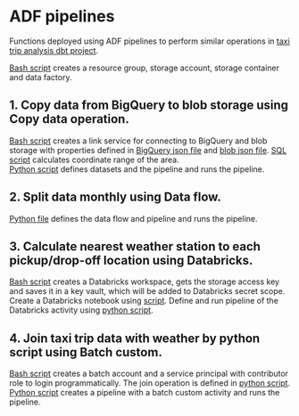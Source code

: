 # ADF pipelines
Functions deployed using ADF pipelines to perform similar operations in 
[taxi trip analysis dbt project](https://github.com/686290ED/taxi_trip/tree/main).

[Bash script](https://github.com/686290ED/adf_pipeline_taxi_trip/blob/main/bash%20scripts/init.sh) creates a resource group,
 storage account, storage container and data factory. 
## 1. Copy data from BigQuery to blob storage using Copy data operation.
[Bash script](https://github.com/686290ED/adf_pipeline_taxi_trip/blob/main/bash%20scripts/copy_ls.sh) creates a link service for connecting to BigQuery
and blob storage with properties defined in [BigQuery json file](https://github.com/686290ED/adf_pipeline_taxi_trip/blob/main/copy%20data/adf_linked_service_bigquery.json)
and [blob json file](https://github.com/686290ED/adf_pipeline_taxi_trip/blob/main/copy%20data/adf_linked_service_blob.json).
[SQL script](https://github.com/686290ED/adf_pipeline_taxi_trip/blob/main/copy%20data/get_coordinate_range.sql) calculates coordinate range of the area.  
[Python script](https://github.com/686290ED/adf_pipeline_taxi_trip/blob/main/copy%20data/adf_pipeline_copy.py) defines datasets 
and the pipeline and runs the pipeline.

## 2. Split data monthly using Data flow.
[Python file](https://github.com/686290ED/adf_pipeline_taxi_trip/blob/main/split%20data/adf_pipeline_split.py) defines the data flow and pipeline and runs the pipeline.

## 3. Calculate nearest weather station to each pickup/drop-off location using Databricks.
[Bash script](https://github.com/686290ED/adf_pipeline_taxi_trip/blob/main/bash%20scripts/Databricks.sh) creates a Databricks workspace, 
gets the storage access key and saves it in a key vault, which will be added to Databricks secret scope.
Create a Databricks notebook using [script](https://github.com/686290ED/adf_pipeline_taxi_trip/blob/main/coordinate_nearest_station/Databricks_python_nearest_station.py). 
Define and run pipeline of the Databricks activity using [python script](https://github.com/686290ED/adf_pipeline_taxi_trip/blob/main/coordinate_nearest_station/adf_pipeline_nearest_station.py).

## 4. Join taxi trip data with weather by python script using Batch custom.
[Bash script](https://github.com/686290ED/adf_pipeline_taxi_trip/blob/main/bash%20scripts/batch.sh) creates a batch account and a service principal with contributor role to login programmatically.
The join operation is defined in [python script](https://github.com/686290ED/adf_pipeline_taxi_trip/blob/main/join%20data/df_join.py).
[Python script](https://github.com/686290ED/adf_pipeline_taxi_trip/blob/main/join%20data/adf_pipeline_join.py) creates a pipeline with a batch custom activity and runs the pipeline.